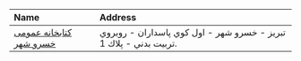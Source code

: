 | Name                                          | Address                                                           |
|:----------------------------------------------|:------------------------------------------------------------------|
| [كتابخانه عمومی خسرو شهر](http://tabrizpl.ir) | تبریز - خسرو شهر - اول كوي پاسداران - روبروي تربيت بدني - پلاك 1. |